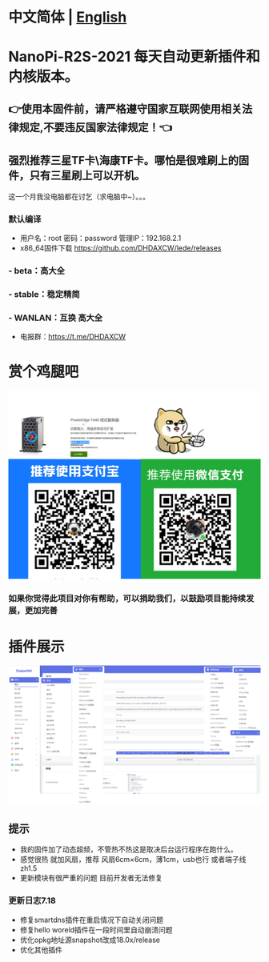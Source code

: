 # 中文简体 | [English](https://github.com/DHDAXCW/NanoPi-R2S-2021/blob/main/EngLish.md)
# NanoPi-R2S-2021 每天自动更新插件和内核版本。
## 👉使用本固件前，请严格遵守国家互联网使用相关法律规定,不要违反国家法律规定！👈
## 强烈推荐三星TF卡\海康TF卡。哪怕是很难刷上的固件，只有三星刷上可以开机。
这一个月我没电脑都在讨乞（求电脑中~）。。。 
### 默认编译 
- 用户名：root 密码：password 管理IP：192.168.2.1
- x86_64固件下载 https://github.com/DHDAXCW/lede/releases
### - beta：高大全
### - stable：稳定精简
### - WANLAN：互换 高大全
- 电报群：https://t.me/DHDAXCW
# 赏个鸡腿吧
 ![捐赠](data/2.jpg?raw=true "Title")
### 如果你觉得此项目对你有帮助，可以捐助我们，以鼓励项目能持续发展，更加完善
# 插件展示
 ![插件展示](data/20.jpg?raw=true "Title")
## 提示
 - 我的固件加了动态超频，不管热不热这是取决后台运行程序在跑什么。
 - 感觉很热  就加风扇，推荐 风扇6cm×6cm，薄1cm，usb也行 或者端子线zh1.5
 - 更新模块有很严重的问题 目前开发者无法修复
### 更新日志7.18
- 修复smartdns插件在重启情况下自动关闭问题
- 修复hello woreld插件在一段时间里自动崩溃问题
- 优化opkg地址源snapshot改成18.0x/release
- 优化其他插件
